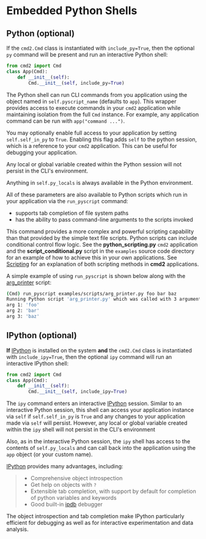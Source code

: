 # Embedded Python Shells

## Python (optional)

If the `cmd2.Cmd` class is instantiated with `include_py=True`, then the optional `py` command will
be present and run an interactive Python shell:

```py
from cmd2 import Cmd
class App(Cmd):
    def __init__(self):
        Cmd.__init__(self, include_py=True)
```

The Python shell can run CLI commands from you application using the object named in
`self.pyscript_name` (defaults to `app`). This wrapper provides access to execute commands in your
`cmd2` application while maintaining isolation from the full `Cmd` instance. For example, any
application command can be run with `app("command ...")`.

You may optionally enable full access to your application by setting `self.self_in_py` to `True`.
Enabling this flag adds `self` to the python session, which is a reference to your `cmd2`
application. This can be useful for debugging your application.

Any local or global variable created within the Python session will not persist in the CLI's
environment.

Anything in `self.py_locals` is always available in the Python environment.

All of these parameters are also available to Python scripts which run in your application via the
`run_pyscript` command:

- supports tab completion of file system paths
- has the ability to pass command-line arguments to the scripts invoked

This command provides a more complex and powerful scripting capability than that provided by the
simple text file scripts. Python scripts can include conditional control flow logic. See the
**python_scripting.py** `cmd2` application and the **script_conditional.py** script in the
`examples` source code directory for an example of how to achieve this in your own applications. See
[Scripting](./scripting.md) for an explanation of both scripting methods in **cmd2** applications.

A simple example of using `run_pyscript` is shown below along with the
[arg_printer](https://github.com/python-cmd2/cmd2/blob/main/examples/scripts/arg_printer.py) script:

```sh
(Cmd) run_pyscript examples/scripts/arg_printer.py foo bar baz
Running Python script 'arg_printer.py' which was called with 3 arguments
arg 1: 'foo'
arg 2: 'bar'
arg 3: 'baz'
```

## IPython (optional)

**If** [IPython](http://ipython.readthedocs.io) is installed on the system **and** the `cmd2.Cmd`
class is instantiated with `include_ipy=True`, then the optional `ipy` command will run an
interactive IPython shell:

```py
from cmd2 import Cmd
class App(Cmd):
    def __init__(self):
        Cmd.__init__(self, include_ipy=True)
```

The `ipy` command enters an interactive [IPython](http://ipython.readthedocs.io) session. Similar to
an interactive Python session, this shell can access your application instance via `self` if
`self.self_in_py` is `True` and any changes to your application made via `self` will persist.
However, any local or global variable created within the `ipy` shell will not persist in the CLI's
environment

Also, as in the interactive Python session, the `ipy` shell has access to the contents of
`self.py_locals` and can call back into the application using the `app` object (or your custom
name).

[IPython](http://ipython.readthedocs.io) provides many advantages, including:

> - Comprehensive object introspection
> - Get help on objects with `?`
> - Extensible tab completion, with support by default for completion of python variables and
>   keywords
> - Good built-in [ipdb](https://pypi.org/project/ipdb/) debugger

The object introspection and tab completion make IPython particularly efficient for debugging as
well as for interactive experimentation and data analysis.
